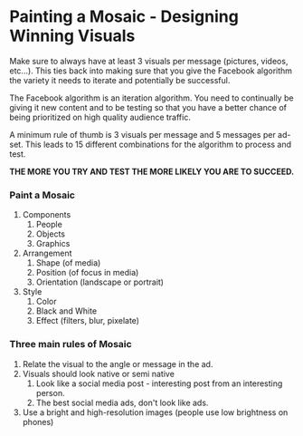 # Painting a Mosaic - Designing Winning Visuals

Make sure to always have at least 3 visuals per message (pictures, videos, etc...). This ties back into making sure that you give the Facebook algorithm the variety it needs to iterate and potentially be successful. 

The Facebook algorithm is an iteration algorithm. You need to continually be giving it new content and to be testing so that you have a better chance of being prioritized on high quality audience traffic. 

A minimum rule of thumb is 3 visuals per message and 5 messages per ad-set. This leads to 15 different combinations for the algorithm to process and test.

**THE MORE YOU TRY AND TEST THE MORE LIKELY YOU ARE TO SUCCEED.**

### Paint a Mosaic

1. Components
    1. People
    2. Objects
    3. Graphics
2. Arrangement
    1. Shape (of media)
    2. Position (of focus in media)
    3. Orientation (landscape or portrait)
3. Style
    1. Color
    2. Black and White
    3. Effect (filters, blur, pixelate)
    

### Three main rules of Mosaic

1. Relate the visual to the angle or message in the ad.
2. Visuals should look native or semi native 
    1. Look like a social media post - interesting post from an interesting person.
    2. The best social media ads, don't look like ads.
3. Use a bright and high-resolution images (people use low brightness on phones)